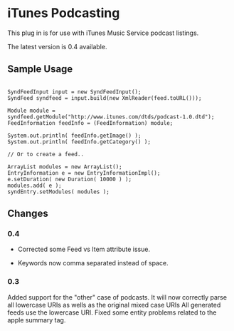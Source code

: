 # iTunes Podcasting


This plug in is for use with iTunes Music Service podcast listings.



The latest version is 0.4 available.


## Sample Usage



```

SyndFeedInput input = new SyndFeedInput();
SyndFeed syndfeed = input.build(new XmlReader(feed.toURL()));

Module module = syndfeed.getModule("http://www.itunes.com/dtds/podcast-1.0.dtd");
FeedInformation feedInfo = (FeedInformation) module;

System.out.println( feedInfo.getImage() );
System.out.println( feedInfo.getCategory() );

// Or to create a feed..

ArrayList modules = new ArrayList();
EntryInformation e = new EntryInformationImpl();
e.setDuration( new Duration( 10000 ) );
modules.add( e );
syndEntry.setModules( modules );

```

## Changes


### 0.4


 
* Corrected some Feed vs Item attribute issue.
 
* Keywords now comma separated instead of space.
 

### 0.3



Added support for the "other" case of podcasts. It will now correctly parse all lowercase URIs as wells as the original mixed case URIs All generated feeds use the lowercase URI. Fixed some entity problems related to the apple summary tag.

